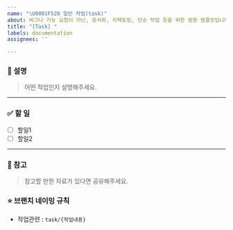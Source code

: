 ```yaml
---
name: "\U0001F528 일반 작업(task)"
about: 버그나 기능 요청이 아닌, 문서화, 리팩토링, 단순 작업 등을 위한 범용 템플릿입니다.
title: "[Task] "
labels: documentation
assignees: ''

---
```


### 📝 설명
> 어떤 작업인지 설명해주세요.

---
### ✅ 할 일
- [ ] 할일1
- [ ] 할일2

---
### 🔗 참고
> 참고할 만한 자료가 있다면 공유해주세요.

### ⭐ 브랜치 네이밍 규칙
- 작업관련 : `task/{작업내용}`
